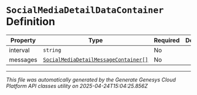 # `SocialMediaDetailDataContainer` Definition

| Property | Type | Required | Description |
|----------|------|----------|-------------|
| interval | `string` | No |  |
| messages | [`SocialMediaDetailMessageContainer[]`](socialmediadetailmessagecontainer-definition.md) | No |  |

---

*This file was automatically generated by the Generate Genesys Cloud Platform API classes utility on 2025-04-24T15:04:25.856Z*